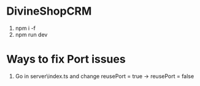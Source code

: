# DivineShopCRM
1. npm i -f
2. npm run dev

# Ways to fix Port issues 
1. Go in server\index.ts and change reusePort = true -> reusePort = false
